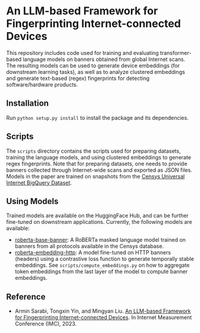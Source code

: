 # An LLM-based Framework for Fingerprinting Internet-connected Devices

This repository includes code used for training and evaluating transformer-based
language models on banners obtained from global Internet scans. The resulting
models can be used to generate device embeddings (for downstream learning
tasks), as well as to analyze clustered embeddings and generate text-based
(regex) fingerprints for detecting software/hardware products.

## Installation

Run `python setup.py install` to install the package and its dependencies.

## Scripts

The `scripts` directory contains the scripts used for preparing datasets,
training the language models, and using clustered embeddings to generate regex
fingerprints. Note that for preparing datasets, one needs to provide banners
collected through Internet-wide scans and exported as JSON files. Models in the
paper are trained on snapshots from the [Censys Universal Internet BigQuery
Dataset](https://support.censys.io/hc/en-us/articles/360056063151-Universal-Internet-BigQuery-Dataset).

## Using Models

Trained models are available on the HuggingFace Hub, and can be further
fine-tuned on downstream applications. Currently, the following models are
available:

- [roberta-base-banner](https://huggingface.co/arsarabi/roberta-base-banner): A
  RoBERTa masked language model trained on banners from all protocols available
  in the Censys database.
- [roberta-embedding-http](https://huggingface.co/arsarabi/roberta-embedding-http):
  A model fine-tuned on HTTP banners (headers) using a contrastive loss function
  to generate temporally stable embeddings. See `scripts/compute_embeddings.py`
  on how to aggregate token embeddings from the last layer of the model to
  compute banner embeddings.

## Reference

- Armin Sarabi, Tongxin Yin, and Mingyan Liu. [An LLM-based Framework for Fingerprinting Internet-connected Devices](https://doi.org/10.1145/3618257.3624845). In Internet Measurement Conference (IMC), 2023.
